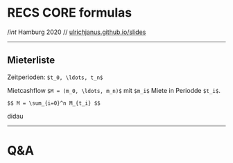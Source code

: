 # RECS CORE formulas

$/int$
Hamburg 2020 //
[ulrichjanus.github.io/slides](https://ulrichjanus.github.io/slides/#/)


---

## Mieterliste

Zeitperioden: `$t_0, \ldots, t_n$`

Mietcashflow `$M = (m_0, \ldots, m_n)$`  mit `$m_i$` Miete in Periodde `$t_i$`. 

`$$ M = \sum_{i=0}^n M_{t_i} $$`


didau

---

# Q&A

